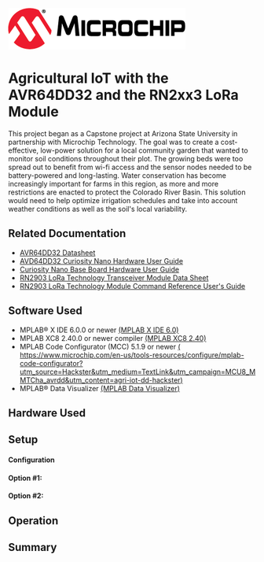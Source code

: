 [![MCHP](images/microchip.png)](https://www.microchip.com)

# Agricultural IoT with the AVR64DD32 and the RN2xx3 LoRa Module
This project began as a Capstone project at Arizona State University in partnership with Microchip Technology. The goal was to create a cost-effective, low-power solution for a local community garden that wanted to monitor soil conditions throughout their plot. The growing beds were too spread out to benefit from wi-fi access and the sensor nodes needed to be battery-powered and long-lasting. Water conservation has become increasingly important for farms in this region, as more and more restrictions are enacted to protect the Colorado River Basin. This solution would need to help optimize irrigation schedules and take into account weather conditions as well as the soil's local variability.    
## Related Documentation
- [AVR64DD32 Datasheet](https://ww1.microchip.com/downloads/aemDocuments/documents/MCU08/ProductDocuments/DataSheets/AVR64DD32-28-Prelim-DataSheet-DS40002315B.pdf)
- [AVD64DD32 Curiosity Nano Hardware User Guide](https://ww1.microchip.com/downloads/aemDocuments/documents/MCU08/ProductDocuments/UserGuides/AVR64DD32CNANO-Prel-HW-UserGuide-DS50003323.pdf)
- [Curiosity Nano Base Board Hardware User Guide](https://ww1.microchip.com/downloads/en/DeviceDoc/Curiosity-Nano-Base-for-Click-boards-User-Guide-50002839B.pdf)
- [RN2903 LoRa Technology Transceiver Module Data Sheet](https://ww1.microchip.com/downloads/en/DeviceDoc/50002390E.pdf)
- [RN2903 LoRa Technology Module Command Reference User's Guide](http://ww1.microchip.com/downloads/en/DeviceDoc/40001811A.pdf)
  
## Software Used
- MPLAB® X IDE 6.0.0 or newer [(MPLAB X IDE 6.0)]()
- MPLAB XC8 2.40.0 or newer compiler [(MPLAB XC8 2.40)]()
- MPLAB Code Configurator (MCC) 5.1.9 or newer [(
https://www.microchip.com/en-us/tools-resources/configure/mplab-code-configurator?utm_source=Hackster&utm_medium=TextLink&utm_campaign=MCU8_MMTCha_avrdd&utm_content=agri-iot-dd-hackster)]()
- MPLAB® Data Visualizer [(MPLAB Data Visualizer)](https://www.microchip.com/en-us/tools-resources/debug/mplab-data-visualizer)

## Hardware Used

## Setup

#### Configuration

#### Option #1:


#### Option #2:

## Operation


## Summary
